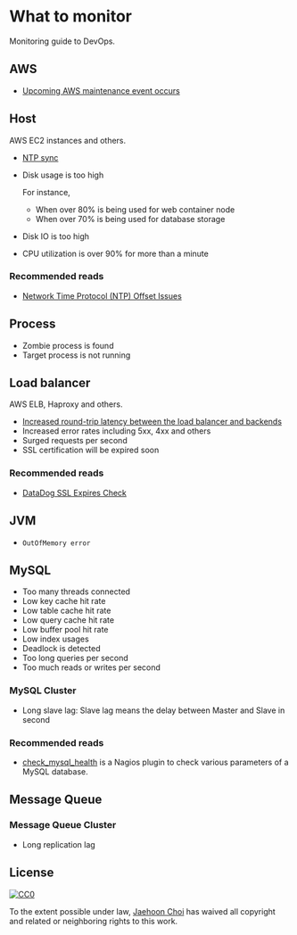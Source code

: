 # What to monitor

Monitoring guide to DevOps.

## AWS

- [Upcoming AWS maintenance event occurs](more_in_depth/upcoming_aws_maintenance_event_occurs.md)

## Host

AWS EC2 instances and others.

- [NTP sync](https://help.datadoghq.com/hc/en-us/articles/204282095-Network-Time-Protocol-NTP-Offset-Issues)

- Disk usage is too high

  For instance,

  - When over 80% is being used for web container node
  - When over 70% is being used for database storage

- Disk IO is too high

- CPU utilization is over 90% for more than a minute

### Recommended reads

- [Network Time Protocol (NTP) Offset Issues](https://help.datadoghq.com/hc/en-us/articles/204282095-Network-Time-Protocol-NTP-Offset-Issues)

## Process

- Zombie process is found
- Target process is not running

## Load balancer

AWS ELB, Haproxy and others.

- [Increased round-trip latency between the load balancer and backends](more_in_depth/increased_round_trip_latency.md)
- Increased error rates including 5xx, 4xx and others
- Surged requests per second
- SSL certification will be expired soon

### Recommended reads

- [DataDog SSL Expires Check](https://workshop.avatarnewyork.com/project/datadog-ssl-expires-check/)

## JVM

- `OutOfMemory error`

## MySQL

- Too many threads connected
- Low key cache hit rate
- Low table cache hit rate
- Low query cache hit rate
- Low buffer pool hit rate
- Low index usages
- Deadlock is detected
- Too long queries per second
- Too much reads or writes per second

### MySQL Cluster

- Long slave lag: Slave lag means the delay between Master and Slave in second

### Recommended reads

- [check_mysql_health](https://labs.consol.de/nagios/check_mysql_health/) is a Nagios plugin to check various parameters of a MySQL database.

## Message Queue

### Message Queue Cluster

- Long replication lag

## License

[![CC0](http://mirrors.creativecommons.org/presskit/buttons/88x31/svg/cc-zero.svg)](https://creativecommons.org/publicdomain/zero/1.0/)

To the extent possible under law, [Jaehoon Choi](https://andromedarabbit.net) has waived all copyright and related or neighboring rights to this work.
